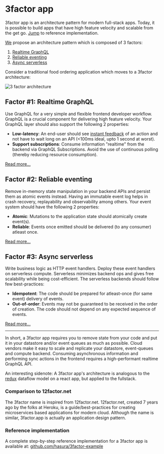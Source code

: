 # 3factor app

3factor app is an architecture pattern for modern full-stack apps. Today, it is possible to build apps that have high feature velocity and scalable from the get go. [Jump](https://github.com/hasura/3factor-example) to reference implementation.

[We](https://hasura.io) propose an architecture pattern which is composed of 3 factors:

1. [Realtime GraphQL](realtime-graphql.md)
2. [Reliable eventing](reliable-eventing.md)
3. [Async serverless](async-serverless.md)

Consider a traditional food ordering application which moves to a 3factor architecture:

![3 factor architecture](./3factor-migration.png)


## Factor #1: Realtime GraphQL

Use GraphQL for a very simple and flexible frontend developer workflow. GraphQL is a crucial component for delivering high feature velocity. Your GraphQL layer should also support the following 2 properties:

- **Low-latency**: An end-user should see [instant
  feedback](https://stackoverflow.com/a/164290/3364697) of an action and not
  have to wait long on an API (<100ms ideal, upto 1 second at worst).
- **Support subscriptions**: Consume information "realtime" from the backend via GraphQL Subscriptions.
  Avoid the use of continuous polling (thereby reducing resource consumption).

[Read more...](realtime-graphql.md)

## Factor #2: Reliable eventing

Remove in-memory state manipulation in your backend APIs and persist them as atomic events instead.
Having an immutable event log helps in crash recovery, replayability and observability among others.
Your event system should have the following 2 properties:

- **Atomic**: Mutations to the application state should atomically create event(s).
- **Reliable**: Events once emitted should be delivered (to any consumer) atleast once.

[Read more...](reliable-eventing.md)

## Factor #3: Async serverless

Write business logic as HTTP event handlers. Deploy these event handlers on serverless compute.
Serverless minimizes backend ops and gives free scalability while being cost-efficient.
The serverless backends should follow few best-practices:

- **Idempotent**: The code should be prepared for atleast-once (for same event) delivery of events.
- **Out-of-order**: Events may not be guaranteed to be received in the order of creation. The code should not depend on any expected sequence of events.

[Read more...](async-serverless.md)

---------------------------------------------------------

In short, a 3factor app requires you to remove state from your code and put it in your
datastore and/or event queues as much as possible. Cloud vendors make it easy to scale and replicate
your datastore, event-queues and compute backend. Consuming asynchronous information and performing sync actions in the frontend
requires a high-performant realtime GraphQL API.

An interesting sidenote: A 3factor app's architecture is analogous to the [redux](https://redux.js.org/) dataflow
model on a react app, but applied to the fullstack.

### Comparison to 12factor.net
The 3factor name is inspired from 12factor.net. 12factor.net, created 7 years ago by the folks at Heroku, is a guide/best-practices for creating microservices based applications for modern cloud. Although the name is similar, 3factor.app is actually an application design pattern.

### Reference implementation
A complete step-by-step reference implementation for a 3factor app is available at: [github.com/hasura/3factor-example](https://github.com/hasura/3factor-example/)

<!---
3factor, 3-factor, 3factor app, 3-factor app, Three Factor app, Three-Factor app
-->
